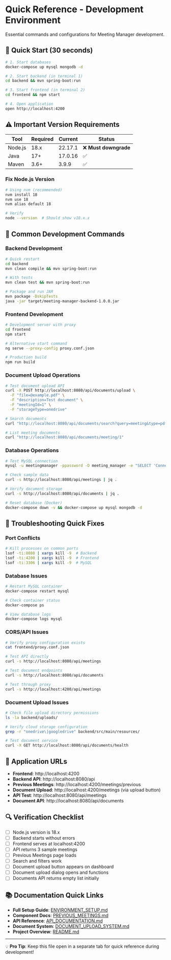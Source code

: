 # Quick Reference - Development Environment

Essential commands and configurations for Meeting Manager development.

## 🚀 Quick Start (30 seconds)

```bash
# 1. Start databases
docker-compose up mysql mongodb -d

# 2. Start backend (in terminal 1)
cd backend && mvn spring-boot:run

# 3. Start frontend (in terminal 2)  
cd frontend && npm start

# 4. Open application
open http://localhost:4200
```

## ⚠️ Important Version Requirements

| Tool | Required | Current | Status |
|------|----------|---------|--------|
| Node.js | 18.x | 22.17.1 | ❌ **Must downgrade** |
| Java | 17+ | 17.0.16 | ✅ |
| Maven | 3.6+ | 3.9.9 | ✅ |

### Fix Node.js Version

```bash
# Using nvm (recommended)
nvm install 18
nvm use 18
nvm alias default 18

# Verify
node --version  # Should show v18.x.x
```

## 🔧 Common Development Commands

### Backend Development
```bash
# Quick restart
cd backend
mvn clean compile && mvn spring-boot:run

# With tests
mvn clean test && mvn spring-boot:run

# Package and run JAR
mvn package -DskipTests
java -jar target/meeting-manager-backend-1.0.0.jar
```

### Frontend Development
```bash
# Development server with proxy
cd frontend
npm start

# Alternative start command
ng serve --proxy-config proxy.conf.json

# Production build
npm run build
```

### Document Upload Operations
```bash
# Test document upload API
curl -X POST http://localhost:8080/api/documents/upload \
  -F "file=@example.pdf" \
  -F "description=Test document" \
  -F "meetingId=1" \
  -F "storageType=onedrive"

# Search documents
curl "http://localhost:8080/api/documents/search?query=meeting&type=pdf"

# List meeting documents
curl "http://localhost:8080/api/documents/meeting/1"
```

### Database Operations
```bash
# Test MySQL connection
mysql -u meetingmanager -ppassword -D meeting_manager -e "SELECT 'Connected' as status;"

# Check sample data
curl -s http://localhost:8080/api/meetings | jq .

# Verify document storage
curl -s http://localhost:8080/api/documents | jq .

# Reset database (Docker)
docker-compose down -v && docker-compose up mysql mongodb -d
```

## 🐛 Troubleshooting Quick Fixes

### Port Conflicts
```bash
# Kill processes on common ports
lsof -ti:8080 | xargs kill -9  # Backend
lsof -ti:4200 | xargs kill -9  # Frontend
lsof -ti:3306 | xargs kill -9  # MySQL
```

### Database Issues
```bash
# Restart MySQL container
docker-compose restart mysql

# Check container status
docker-compose ps

# View database logs
docker-compose logs mysql
```

### CORS/API Issues
```bash
# Verify proxy configuration exists
cat frontend/proxy.conf.json

# Test API directly
curl -s http://localhost:8080/api/meetings

# Test document endpoints
curl -s http://localhost:8080/api/documents

# Test through proxy
curl -s http://localhost:4200/api/meetings
```

### Document Upload Issues
```bash
# Check file upload directory permissions
ls -la backend/uploads/

# Verify cloud storage configuration
grep -r "onedrive\|googledrive" backend/src/main/resources/

# Test document service
curl -X GET http://localhost:8080/api/documents/health
```

## 📱 Application URLs

- **Frontend**: http://localhost:4200
- **Backend API**: http://localhost:8080/api
- **Previous Meetings**: http://localhost:4200/meetings/previous
- **Document Upload**: http://localhost:4200/meetings (via upload button)
- **API Test**: http://localhost:8080/api/meetings
- **Document API**: http://localhost:8080/api/documents

## 🔍 Verification Checklist

- [ ] Node.js version is 18.x
- [ ] Backend starts without errors
- [ ] Frontend serves at localhost:4200
- [ ] API returns 3 sample meetings
- [ ] Previous Meetings page loads
- [ ] Search and filters work
- [ ] Document upload button appears on dashboard
- [ ] Document upload dialog opens and functions
- [ ] Documents API returns empty list initially

## 📚 Documentation Quick Links

- **Full Setup Guide**: [ENVIRONMENT_SETUP.md](./ENVIRONMENT_SETUP.md)
- **Component Docs**: [PREVIOUS_MEETINGS.md](./PREVIOUS_MEETINGS.md)
- **API Reference**: [API_DOCUMENTATION.md](./API_DOCUMENTATION.md)
- **Document System**: [DOCUMENT_UPLOAD_SYSTEM.md](./DOCUMENT_UPLOAD_SYSTEM.md)
- **Project Overview**: [README.md](../README.md)

---

💡 **Pro Tip**: Keep this file open in a separate tab for quick reference during development!
